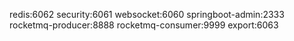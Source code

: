 redis:6062
security:6061
websocket:6060
springboot-admin:2333
rocketmq-producer:8888
rocketmq-consumer:9999
export:6063
